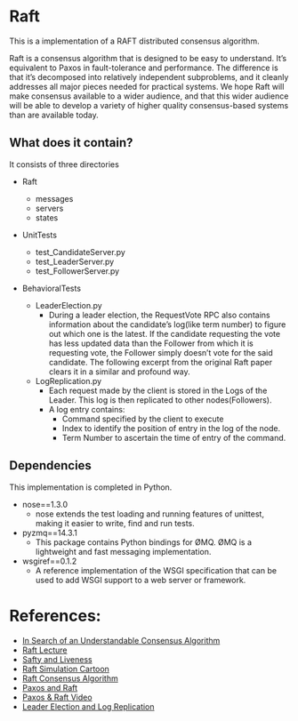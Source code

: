 # Raft

This is a implementation of a RAFT distributed consensus algorithm.

Raft is a consensus algorithm that is designed to be easy to understand. It’s equivalent to Paxos in fault-tolerance and performance. The difference is that it’s decomposed into relatively independent subproblems, and it cleanly addresses all major pieces needed for practical systems. We hope Raft will make consensus available to a wider audience, and that this wider audience will be able to develop a variety of higher quality consensus-based systems than are available today.


## What does it contain?
It consists of three directories
- Raft
  - messages
  - servers
  - states
  
- UnitTests
  - test_CandidateServer.py
  - test_LeaderServer.py
  - test_FollowerServer.py
  
- BehavioralTests
  - LeaderElection.py
    - During a leader election, the RequestVote RPC also contains information about the candidate’s log(like term number) to figure out which one is the latest. If the candidate requesting the vote has less updated data than the Follower from which it is requesting vote, the Follower simply doesn’t vote for the said candidate. The following excerpt from the original Raft paper clears it in a similar and profound way.
  - LogReplication.py
    - Each request made by the client is stored in the Logs of the Leader. This log is then replicated to other nodes(Followers).
    - A log entry contains: 
      - Command specified by the client to execute
      - Index to identify the position of entry in the log of the node.
      - Term Number to ascertain the time of entry of the command.

## Dependencies

This implementation is completed in Python.

- nose==1.3.0 
  - nose extends the test loading and running features of unittest, making it easier to write, find and run tests.
- pyzmq==14.3.1 
  - This package contains Python bindings for ØMQ. ØMQ is a lightweight and fast messaging implementation.
- wsgiref==0.1.2 
  - A reference implementation of the WSGI specification that can be used to add WSGI support to a web server or framework.


References:
==========
* [In Search of an Understandable Consensus Algorithm](https://ramcloud.stanford.edu/wiki/download/attachments/11370504/raft.pdf)
* [Raft Lecture](http://www.youtube.com/watch?v=YbZ3zDzDnrw)
* [Safty and Liveness](https://container-solutions.com/raft-explained-part-33-safety-liveness-guarantees-conclusion/)
* [Raft Simulation Cartoon](https://www.youtube.com/watch?v=xieqo3Tb5LQ)
* [Raft Consensus Algorithm](https://medium.com/@amangoeliitb/raft-consensus-algorithm-d93e7ee22b12)
* [Paxos and Raft](https://blockonomi.com/paxos-raft-consensus-protocols/)
* [Paxos & Raft Video](https://www.youtube.com/watch?v=Hm5LAxKxrD8)
* [Leader Election and Log Replication](https://www.youtube.com/watch?v=Bxm4FG4Nvs0)

